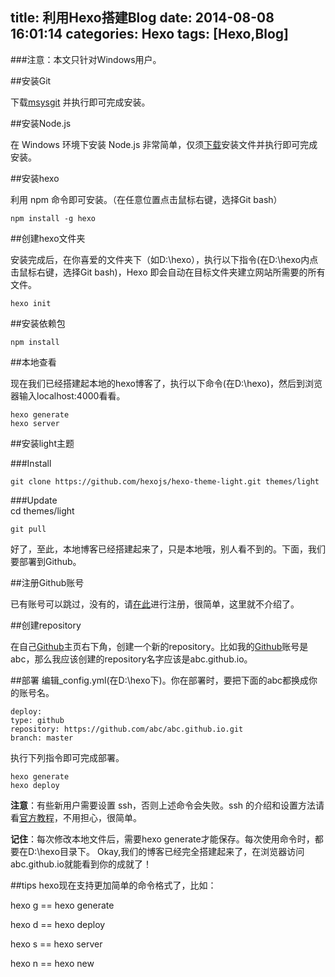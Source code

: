 title: 利用Hexo搭建Blog
date: 2014-08-08 16:01:14
categories: Hexo
tags: [Hexo,Blog]
---
###注意：本文只针对Windows用户。

##安装Git

下载[msysgit](http://msysgit.github.io/) 并执行即可完成安装。

##安装Node.js

在 Windows 环境下安装 Node.js 非常简单，仅须[下载](http://nodejs.org/)安装文件并执行即可完成安装。

<!--more-->
##安装hexo

利用 npm 命令即可安装。（在任意位置点击鼠标右键，选择Git bash）


	npm install -g hexo


##创建hexo文件夹

安装完成后，在你喜爱的文件夹下（如D:\hexo），执行以下指令(在D:\hexo内点击鼠标右键，选择Git bash)，Hexo 即会自动在目标文件夹建立网站所需要的所有文件。


	hexo init

##安装依赖包

	npm install

##本地查看

现在我们已经搭建起本地的hexo博客了，执行以下命令(在D:\hexo)，然后到浏览器输入localhost:4000看看。

	hexo generate								
	hexo server

##安装light主题

###Install

	git clone https://github.com/hexojs/hexo-theme-light.git themes/light

###Update	
	cd themes/light

	git pull


好了，至此，本地博客已经搭建起来了，只是本地哦，别人看不到的。下面，我们要部署到Github。

##注册Github账号

已有账号可以跳过，没有的，请[在此](https://github.com/)进行注册，很简单，这里就不介绍了。

##创建repository

在自己[Github](https://github.com/)主页右下角，创建一个新的repository。比如我的[Github](https://github.com/)账号是abc，那么我应该创建的repository名字应该是abc.github.io。

##部署
编辑_config.yml(在D:\hexo下)。你在部署时，要把下面的abc都换成你的账号名。

	deploy:           
    type: github
    repository: https://github.com/abc/abc.github.io.git
    branch: master


执行下列指令即可完成部署。

	hexo generate
	hexo deploy

**注意**：有些新用户需要设置 ssh，否则上述命令会失败。ssh 的介绍和设置方法请看[官方教程](https://help.github.com/articles/generating-ssh-keys)，不用担心，很简单。

**记住**：每次修改本地文件后，需要hexo generate才能保存。每次使用命令时，都要在D:\hexo目录下。
Okay,我们的博客已经完全搭建起来了，在浏览器访问abc.github.io就能看到你的成就了！

##tips
hexo现在支持更加简单的命令格式了，比如：

hexo g == hexo generate

hexo d == hexo deploy

hexo s == hexo server

hexo n == hexo new